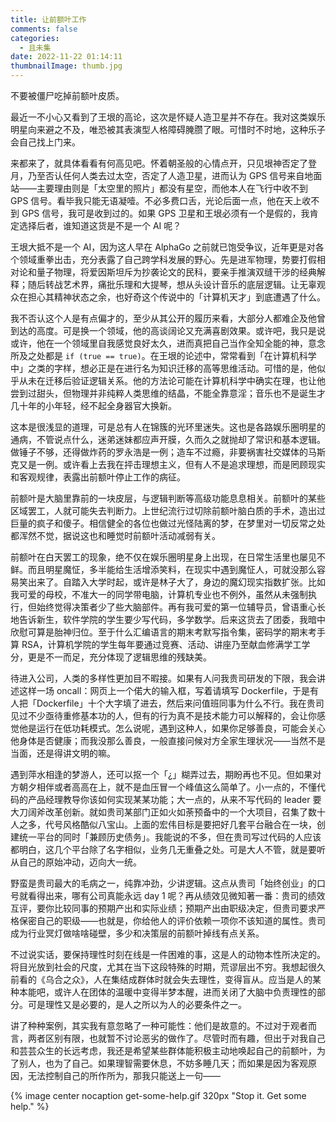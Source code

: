 ```yaml
---
title: 让前额叶工作
comments: false
categories:
  - 且未集
date: 2022-11-22 01:14:11
thumbnailImage: thumb.jpg
---
```


不要被僵尸吃掉前额叶皮质。

<!-- excerpt -->

最近一不小心又看到了王垠的高论，这次是怀疑人造卫星并不存在。我对这类娱乐明星向来避之不及，唯恐被其表演型人格障碍腌臜了眼。可惜时不时地，这种乐子会自己找上门来。

来都来了，就具体看看有何高见吧。怀着朝圣般的心情点开，只见垠神否定了登月，乃至否认任何人类去过太空，否定了人造卫星，进而认为 GPS 信号来自地面站——主要理由则是「太空里的照片」都没有星空，而他本人在飞行中收不到 GPS 信号。看毕我只能无语凝噎。不必多费口舌，光论后面一点，他在天上收不到 GPS 信号，我可是收到过的。如果 GPS 卫星和王垠必须有一个是假的，我肯定选择后者，谁知道这货是不是一个 AI 呢？

王垠大抵不是一个 AI，因为这人早在 AlphaGo 之前就已饱受争议，近年更是对各个领域重拳出击，充分表露了自己跨学科发展的野心。先是进军物理，势要打假相对论和量子物理，将爱因斯坦斥为抄袭论文的民科，要亲手推演双缝干涉的经典解释；随后转战艺术界，痛批乐理和大提琴，想从头设计音乐的底层逻辑。让无辜观众在担心其精神状态之余，也好奇这个传说中的「计算机天才」到底遭遇了什么。

我不否认这个人是有点偏才的，至少从其公开的履历来看，大部分人都难企及他曾到达的高度。可是换一个领域，他的高谈阔论又充满喜剧效果。或许吧，我只是说或许，他在一个领域里自我感觉良好太久，进而真把自己当作全知全能的神，意念所及之处都是 `if (true == true)`。在王垠的论述中，常常看到「在计算机科学中」之类的字样，想必正是在进行名为知识迁移的高等思维活动。可惜的是，他似乎从未在迁移后验证逻辑关系。他的方法论可能在计算机科学中确实在理，也让他尝到过甜头，但物理并非纯粹人类思维的结晶，不能全靠意淫；音乐也不是诞生才几十年的小年轻，经不起全身器官大换新。

这本是很浅显的道理，可是总有人在锦簇的光环里迷失。这也是各路娱乐圈明星的通病，不管说点什么，迷弟迷妹都应声开膜，久而久之就抛却了常识和基本逻辑。做锤子不够，还得做炸药的罗永浩是一例；造车不过瘾，非要祸害社交媒体的马斯克又是一例。或许看上去我在抨击理想主义，但有人不是追求理想，而是罔顾现实和客观规律，表露出前额叶停止工作的病征。

前额叶是大脑里靠前的一块皮层，与逻辑判断等高级功能息息相关。前额叶的某些区域罢工，人就可能失去判断力。上世纪流行过切除前额叶脑白质的手术，造出过巨量的疯子和傻子。相信健全的各位也做过光怪陆离的梦，在梦里对一切反常之处都浑然不觉，据说这也和睡觉时前额叶活动减弱有关。

前额叶在白天罢工的现象，绝不仅在娱乐圈明星身上出现，在日常生活里也屡见不鲜。而且明星魔怔，多半能给生活增添笑料，在现实中遇到魔怔人，可就没那么容易笑出来了。自踏入大学时起，或许是林子大了，身边的魔幻现实指数扩张。比如我可爱的母校，不准大一的同学带电脑，计算机专业也不例外，虽然从未强制执行，但始终觉得决策者少了些大脑部件。再有我可爱的第一位辅导员，曾语重心长地告诉新生，软件学院的学生要少写代码，多学数学。后来这货去了团委，我暗中欣慰可算是胎神归位。至于什么汇编语言的期末考默写指令集，密码学的期末考手算 RSA，计算机学院的学生每年要通过竞赛、活动、讲座乃至献血修满学工学分，更是不一而足，充分体现了逻辑思维的残缺美。

待进入公司，人类的多样性更加目不暇接。如果有人问我贵司研发的下限，我会讲述这样一场 oncall：网页上一个偌大的输入框，写着请填写 Dockerfile，于是有人把「Dockerfile」十个大字填了进去，然后来问值班同事为什么不行。我在贵司见过不少亟待重修基本功的人，但有的行为真不是技术能力可以解释的，会让你感觉他是运行在低功耗模式。怎么说呢，遇到这种人，如果你足够善良，可能会关心他身体是否健康；而我没那么善良，一般直接问候对方全家生理状况——当然不是当面，还是得讲文明的嘛。

遇到萍水相逢的梦游人，还可以抠一个「¿」糊弄过去，期盼再也不见。但如果对方朝夕相伴或者高高在上，就不是血压冒一个峰值这么简单了。小一点的，不懂代码的产品经理教导你该如何实现某某功能；大一点的，从来不写代码的 leader 要大刀阔斧改革创新。就如贵司某部门正如火如荼预备中的一个大项目，召集了数十人之多，代号风格酷似八宝山。上面的宏伟目标是要把好几套平台融合在一块，创建统一平台的同时「兼顾历史债务」。我能说的不多，但在贵司写过代码的人应该都明白，这几个平台除了名字相似，业务几无重叠之处。可是大人不管，就是要听从自己的原始冲动，迈向大一统。

野蛮是贵司最大的毛病之一，纯靠冲劲，少讲逻辑。这点从贵司「始终创业」的口号就看得出来，哪有公司真能永远 day 1 呢？再从绩效见微知著一番：贵司的绩效互评，要你比较同事的预期产出和实际业绩；预期产出由职级决定，但贵司要求严格保密自己的职级——也就是，你给他人的评价依赖一项你不该知道的属性。贵司成为行业冥灯做啥啥碰壁，多少和决策层的前额叶掉线有点关系。

不过说实话，要保持理性时刻在线是一件困难的事，这是人的动物本性所决定的。将目光放到社会的尺度，尤其在当下这段特殊的时期，荒谬层出不穷。我想起很久前看的《乌合之众》，人在集结成群体时就会失去理性，变得盲从。应当是人的某种本能吧，或许人在团体的温暖中变得半梦本醒，进而关闭了大脑中负责理性的部分。可是理性又是必要的，是人之所以为人的必要条件之一。

讲了种种案例，其实我有意忽略了一种可能性：他们是故意的。不过对于观者而言，两者区别有限，也就暂不讨论恶劣的做作了。尽管时而有趣，但出于对我自己和芸芸众生的长远考虑，我还是希望某些群体能积极主动地唤起自己的前额叶，为了别人，也为了自己。如果理智需要休息，不妨多睡几天；而如果是因为客观原因，无法控制自己的所作所为，那我只能送上一句——

{% image center nocaption get-some-help.gif 320px "Stop it. Get some help." %}